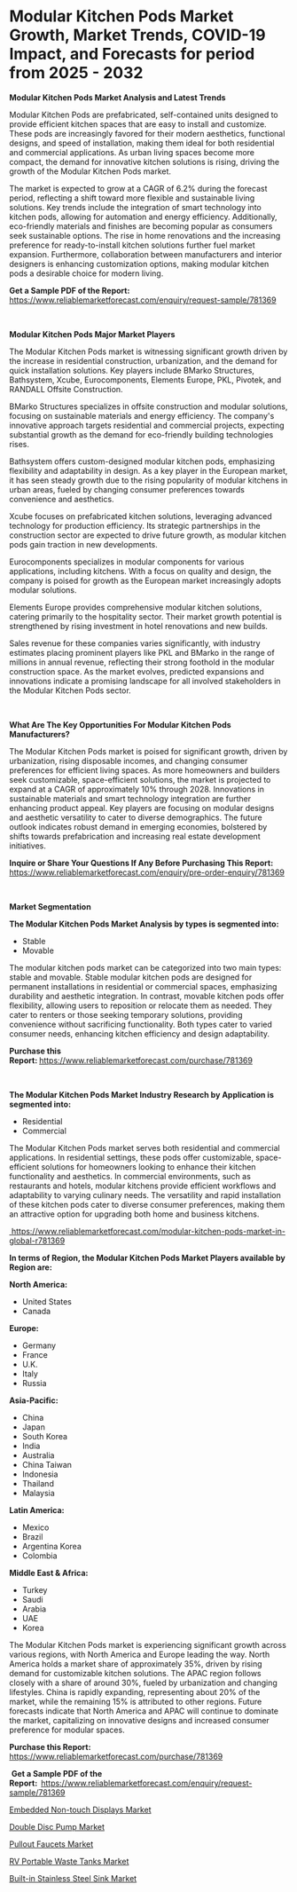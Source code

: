 <p><h1>Modular Kitchen Pods Market Growth, Market Trends, COVID-19 Impact, and Forecasts for period from 2025 - 2032</h1></p><p><strong>Modular Kitchen Pods Market Analysis and Latest Trends</strong></p>
<p><p>Modular Kitchen Pods are prefabricated, self-contained units designed to provide efficient kitchen spaces that are easy to install and customize. These pods are increasingly favored for their modern aesthetics, functional designs, and speed of installation, making them ideal for both residential and commercial applications. As urban living spaces become more compact, the demand for innovative kitchen solutions is rising, driving the growth of the Modular Kitchen Pods market.</p><p>The market is expected to grow at a CAGR of 6.2% during the forecast period, reflecting a shift toward more flexible and sustainable living solutions. Key trends include the integration of smart technology into kitchen pods, allowing for automation and energy efficiency. Additionally, eco-friendly materials and finishes are becoming popular as consumers seek sustainable options. The rise in home renovations and the increasing preference for ready-to-install kitchen solutions further fuel market expansion. Furthermore, collaboration between manufacturers and interior designers is enhancing customization options, making modular kitchen pods a desirable choice for modern living.</p></p>
<p><strong>Get a Sample PDF of the Report:&nbsp;</strong> <a href="https://www.reliablemarketforecast.com/enquiry/request-sample/781369?utm_campaign=1108&utm_medium=2&utm_source=Github&utm_content=ia&utm_term=26032025&utm_id=modular-kitchen-pods">https://www.reliablemarketforecast.com/enquiry/request-sample/781369</a></p>
<p>&nbsp;</p>
<p><strong>Modular Kitchen Pods Major Market Players</strong></p>
<p><p>The Modular Kitchen Pods market is witnessing significant growth driven by the increase in residential construction, urbanization, and the demand for quick installation solutions. Key players include BMarko Structures, Bathsystem, Xcube, Eurocomponents, Elements Europe, PKL, Pivotek, and RANDALL Offsite Construction.</p><p>BMarko Structures specializes in offsite construction and modular solutions, focusing on sustainable materials and energy efficiency. The company's innovative approach targets residential and commercial projects, expecting substantial growth as the demand for eco-friendly building technologies rises.</p><p>Bathsystem offers custom-designed modular kitchen pods, emphasizing flexibility and adaptability in design. As a key player in the European market, it has seen steady growth due to the rising popularity of modular kitchens in urban areas, fueled by changing consumer preferences towards convenience and aesthetics.</p><p>Xcube focuses on prefabricated kitchen solutions, leveraging advanced technology for production efficiency. Its strategic partnerships in the construction sector are expected to drive future growth, as modular kitchen pods gain traction in new developments.</p><p>Eurocomponents specializes in modular components for various applications, including kitchens. With a focus on quality and design, the company is poised for growth as the European market increasingly adopts modular solutions.</p><p>Elements Europe provides comprehensive modular kitchen solutions, catering primarily to the hospitality sector. Their market growth potential is strengthened by rising investment in hotel renovations and new builds.</p><p>Sales revenue for these companies varies significantly, with industry estimates placing prominent players like PKL and BMarko in the range of millions in annual revenue, reflecting their strong foothold in the modular construction space. As the market evolves, predicted expansions and innovations indicate a promising landscape for all involved stakeholders in the Modular Kitchen Pods sector.</p></p>
<p>&nbsp;</p>
<p><strong>What Are The Key Opportunities For Modular Kitchen Pods Manufacturers?</strong></p>
<p><p>The Modular Kitchen Pods market is poised for significant growth, driven by urbanization, rising disposable incomes, and changing consumer preferences for efficient living spaces. As more homeowners and builders seek customizable, space-efficient solutions, the market is projected to expand at a CAGR of approximately 10% through 2028. Innovations in sustainable materials and smart technology integration are further enhancing product appeal. Key players are focusing on modular designs and aesthetic versatility to cater to diverse demographics. The future outlook indicates robust demand in emerging economies, bolstered by shifts towards prefabrication and increasing real estate development initiatives.</p></p>
<p><strong>Inquire or Share Your Questions If Any Before Purchasing This Report:</strong> <a href="https://www.reliablemarketforecast.com/enquiry/pre-order-enquiry/781369?utm_campaign=1108&utm_medium=2&utm_source=Github&utm_content=ia&utm_term=26032025&utm_id=modular-kitchen-pods">https://www.reliablemarketforecast.com/enquiry/pre-order-enquiry/781369</a></p>
<p>&nbsp;</p>
<p><strong>Market Segmentation</strong></p>
<p><strong>The Modular Kitchen Pods Market Analysis by types is segmented into:</strong></p>
<p><ul><li>Stable</li><li>Movable</li></ul></p>
<p><p>The modular kitchen pods market can be categorized into two main types: stable and movable. Stable modular kitchen pods are designed for permanent installations in residential or commercial spaces, emphasizing durability and aesthetic integration. In contrast, movable kitchen pods offer flexibility, allowing users to reposition or relocate them as needed. They cater to renters or those seeking temporary solutions, providing convenience without sacrificing functionality. Both types cater to varied consumer needs, enhancing kitchen efficiency and design adaptability.</p></p>
<p><strong>Purchase this Report:&nbsp;</strong><a href="https://www.reliablemarketforecast.com/purchase/781369?utm_campaign=1108&utm_medium=2&utm_source=Github&utm_content=ia&utm_term=26032025&utm_id=modular-kitchen-pods">https://www.reliablemarketforecast.com/purchase/781369</a></p>
<p>&nbsp;</p>
<p><strong>The Modular Kitchen Pods Market Industry Research by Application is segmented into:</strong></p>
<p><ul><li>Residential</li><li>Commercial</li></ul></p>
<p><p>The Modular Kitchen Pods market serves both residential and commercial applications. In residential settings, these pods offer customizable, space-efficient solutions for homeowners looking to enhance their kitchen functionality and aesthetics. In commercial environments, such as restaurants and hotels, modular kitchens provide efficient workflows and adaptability to varying culinary needs. The versatility and rapid installation of these kitchen pods cater to diverse consumer preferences, making them an attractive option for upgrading both home and business kitchens.</p></p>
<p><a href="https://www.reliablemarketforecast.com/modular-kitchen-pods-market-in-global-r781369?utm_campaign=1108&utm_medium=2&utm_source=Github&utm_content=ia&utm_term=26032025&utm_id=modular-kitchen-pods">&nbsp;https://www.reliablemarketforecast.com/modular-kitchen-pods-market-in-global-r781369</a></p>
<p><strong>In terms of Region, the Modular Kitchen Pods Market Players available by Region are:</strong></p>
<p>
    <p> <strong> North America: </strong>
        <ul>
            <li>United States</li>
            <li>Canada</li>
        </ul>
        </p> 
    <p> <strong> Europe: </strong>
        <ul>
            <li>Germany</li>
            <li>France</li>
            <li>U.K.</li>
            <li>Italy</li>
            <li>Russia</li>
        </ul>
        </p> 
    <p> <strong> Asia-Pacific: </strong>
        <ul>
            <li>China</li>
            <li>Japan</li>
            <li>South Korea</li>
            <li>India</li>
            <li>Australia</li>
            <li>China Taiwan</li>
            <li>Indonesia</li>
            <li>Thailand</li>
            <li>Malaysia</li>
        </ul>
        </p> 
    <p> <strong> Latin America: </strong>
        <ul>
            <li>Mexico</li>
            <li>Brazil</li>
            <li>Argentina Korea</li>
            <li>Colombia</li>
        </ul>
        </p> 
    <p> <strong> Middle East & Africa: </strong>
        <ul>
            <li>Turkey</li>
            <li>Saudi</li>
            <li>Arabia</li>
            <li>UAE</li>
            <li>Korea</li>
        </ul>
    </p>
    </p>
<p><p>The Modular Kitchen Pods market is experiencing significant growth across various regions, with North America and Europe leading the way. North America holds a market share of approximately 35%, driven by rising demand for customizable kitchen solutions. The APAC region follows closely with a share of around 30%, fueled by urbanization and changing lifestyles. China is rapidly expanding, representing about 20% of the market, while the remaining 15% is attributed to other regions. Future forecasts indicate that North America and APAC will continue to dominate the market, capitalizing on innovative designs and increased consumer preference for modular spaces.</p></p>
<p><strong>Purchase this Report: </strong><a href="https://www.reliablemarketforecast.com/purchase/781369?utm_campaign=1108&utm_medium=2&utm_source=Github&utm_content=ia&utm_term=26032025&utm_id=modular-kitchen-pods">https://www.reliablemarketforecast.com/purchase/781369</a></p>
<p>&nbsp;<strong>Get a Sample PDF of the Report:&nbsp;&nbsp;</strong><a href="https://www.reliablemarketforecast.com/enquiry/request-sample/781369?utm_campaign=1108&utm_medium=2&utm_source=Github&utm_content=ia&utm_term=26032025&utm_id=modular-kitchen-pods">https://www.reliablemarketforecast.com/enquiry/request-sample/781369</a></p>
<p><strong></strong></p>
<p><p><a href="https://github.com/hoppeellia6b/Market-Research-Report-List-1/blob/main/embedded-non-touch-displays-market.md?utm_campaign=1108&utm_medium=2&utm_source=Github&utm_content=ia&utm_term=26032025&utm_id=modular-kitchen-pods">Embedded Non-touch Displays Market</a></p><p><a href="https://github.com/fontshatintj/Market-Research-Report-List-1/blob/main/double-disc-pump-market.md?utm_campaign=1108&utm_medium=2&utm_source=Github&utm_content=ia&utm_term=26032025&utm_id=modular-kitchen-pods">Double Disc Pump Market</a></p><p><a href="https://github.com/winjelequegt/Market-Research-Report-List-1/blob/main/pullout-faucets-market.md?utm_campaign=1108&utm_medium=2&utm_source=Github&utm_content=ia&utm_term=26032025&utm_id=modular-kitchen-pods">Pullout Faucets Market</a></p><p><a href="https://github.com/nedzazollo74/Market-Research-Report-List-1/blob/main/rv-portable-waste-tanks-market.md?utm_campaign=1108&utm_medium=2&utm_source=Github&utm_content=ia&utm_term=26032025&utm_id=modular-kitchen-pods">RV Portable Waste Tanks Market</a></p><p><a href="https://github.com/bredevasil2q/Market-Research-Report-List-1/blob/main/built-in-stainless-steel-sink-market.md?utm_campaign=1108&utm_medium=2&utm_source=Github&utm_content=ia&utm_term=26032025&utm_id=modular-kitchen-pods">Built-in Stainless Steel Sink Market</a></p></p>